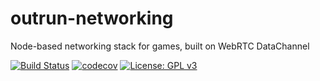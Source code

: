 # outrun-networking

Node-based networking stack for games, built on WebRTC DataChannel

[![Build Status](https://travis-ci.org/outrunlabs/outrun-networking.svg?branch=master)](https://travis-ci.org/onivim/oni) [![codecov](https://codecov.io/gh/outrunlabs/outrun-networking/branch/master/graph/badge.svg)](https://codecov.io/gh/outrunlabs/outrun-networking) [![License: GPL v3](https://img.shields.io/badge/License-GPL%20v3-blue.svg)](https://www.gnu.org/licenses/gpl-3.0)

